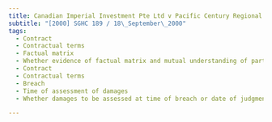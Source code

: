 ```yaml
---
title: Canadian Imperial Investment Pte Ltd v Pacific Century Regional Developments Limited 
subtitle: "[2000] SGHC 189 / 18\_September\_2000"
tags:
  - Contract
  - Contractual terms
  - Factual matrix
  - Whether evidence of factual matrix and mutual understanding of parties admissible in interpreting written contract
  - Contract
  - Contractual terms
  - Breach
  - Time of assessment of damages
  - Whether damages to be assessed at time of breach or date of judgment

---
```


